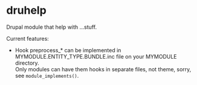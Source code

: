 druhelp
=======

Drupal module that help with ...stuff.

Current features:

*   Hook preprocess_* can be implemented in MYMODULE.ENTITY_TYPE.BUNDLE.inc file on your MYMODULE directory.  
    Only modules can have them hooks in separate files, not theme, sorry, see `module_implements()`.

